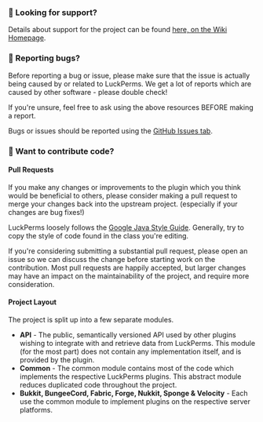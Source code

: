 ### :speech_balloon: Looking for support?

Details about support for the project can be found [here, on the Wiki Homepage](https://luckperms.net/wiki/Home#support).

### :bug: Reporting bugs?

Before reporting a bug or issue, please make sure that the issue is actually being caused by or related to LuckPerms. We get a lot of reports which are caused by other software - please double check!

If you're unsure, feel free to ask using the above resources BEFORE making a report.

Bugs or issues should be reported using the [GitHub Issues tab](https://github.com/LuckPerms/LuckPerms/issues).

### :pencil: Want to contribute code?
#### Pull Requests
If you make any changes or improvements to the plugin which you think would be beneficial to others, please consider making a pull request to merge your changes back into the upstream project. (especially if your changes are bug fixes!)

LuckPerms loosely follows the [Google Java Style Guide](https://google.github.io/styleguide/javaguide.html). Generally, try to copy the style of code found in the class you're editing. 

If you're considering submitting a substantial pull request, please open an issue so we can discuss the change before starting work on the contribution. Most pull requests are happily accepted, but larger changes may have an impact on the maintainability of the project, and require more consideration. 

#### Project Layout
The project is split up into a few separate modules.

* **API** - The public, semantically versioned API used by other plugins wishing to integrate with and retrieve data from LuckPerms. This module (for the most part) does not contain any implementation itself, and is provided by the plugin.
* **Common** - The common module contains most of the code which implements the respective LuckPerms plugins. This abstract module reduces duplicated code throughout the project.
* **Bukkit, BungeeCord, Fabric, Forge, Nukkit, Sponge & Velocity** - Each use the common module to implement plugins on the respective server platforms.
